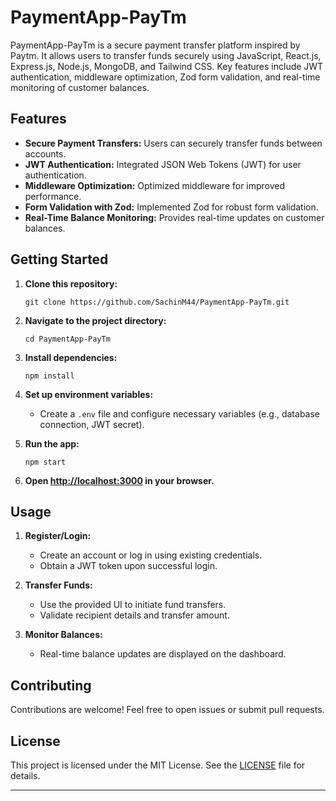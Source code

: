 

# PaymentApp-PayTm

PaymentApp-PayTm is a secure payment transfer platform inspired by Paytm. It allows users to transfer funds securely using JavaScript, React.js, Express.js, Node.js, MongoDB, and Tailwind CSS. Key features include JWT authentication, middleware optimization, Zod form validation, and real-time monitoring of customer balances.

## Features

- **Secure Payment Transfers:** Users can securely transfer funds between accounts.
- **JWT Authentication:** Integrated JSON Web Tokens (JWT) for user authentication.
- **Middleware Optimization:** Optimized middleware for improved performance.
- **Form Validation with Zod:** Implemented Zod for robust form validation.
- **Real-Time Balance Monitoring:** Provides real-time updates on customer balances.

## Getting Started

1. **Clone this repository:**
   ```
   git clone https://github.com/SachinM44/PaymentApp-PayTm.git
   ```

2. **Navigate to the project directory:**
   ```
   cd PaymentApp-PayTm
   ```

3. **Install dependencies:**
   ```
   npm install
   ```

4. **Set up environment variables:**
   - Create a `.env` file and configure necessary variables (e.g., database connection, JWT secret).

5. **Run the app:**
   ```
   npm start
   ```

6. **Open [http://localhost:3000](http://localhost:3000) in your browser.**

## Usage

1. **Register/Login:**
   - Create an account or log in using existing credentials.
   - Obtain a JWT token upon successful login.

2. **Transfer Funds:**
   - Use the provided UI to initiate fund transfers.
   - Validate recipient details and transfer amount.

3. **Monitor Balances:**
   - Real-time balance updates are displayed on the dashboard.

## Contributing

Contributions are welcome! Feel free to open issues or submit pull requests.

## License

This project is licensed under the MIT License. See the [LICENSE](LICENSE) file for details.

---
